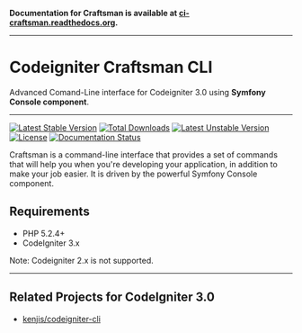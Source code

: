 **Documentation for Craftsman is available at [ci-craftsman.readthedocs.org](http://ci-craftsman.readthedocs.org/).**

---

# Codeigniter Craftsman CLI #

Advanced Comand-Line interface for Codeigniter 3.0 using **Symfony Console component**.

---
[![Latest Stable Version](https://poser.pugx.org/dsv/craftsman/v/stable)](https://packagist.org/packages/dsv/craftsman) [![Total Downloads](https://poser.pugx.org/dsv/craftsman/downloads)](https://packagist.org/packages/dsv/craftsman) [![Latest Unstable Version](https://poser.pugx.org/dsv/craftsman/v/unstable)](https://packagist.org/packages/dsv/craftsman) [![License](https://poser.pugx.org/dsv/craftsman/license)](https://packagist.org/packages/dsv/craftsman) [![Documentation Status](https://readthedocs.org/projects/ci-craftsman/badge/?version=latest)](https://readthedocs.org/projects/ci-craftsman/?badge=latest)

Craftsman is a command-line interface that provides a set of commands that will help you when you're developing your application, in addition to make your job easier. It is driven by the powerful Symfony Console component.


## Requirements 

* PHP 5.2.4+
* CodeIgniter 3.x

Note: Codeigniter 2.x is not supported.

---

## Related Projects for CodeIgniter 3.0

* [kenjis/codeigniter-cli](https://github.com/kenjis/codeigniter-cli)